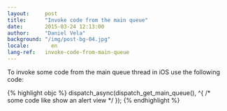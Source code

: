 ```yaml
---
layout:     post
title:      "Invoke code from the main queue"
date:       2015-03-24 12:13:00
author:     "Daniel Vela"
background: "/img/post-bg-04.jpg"
locale:       en
lang-ref:   invoke-code-from-main-queue
---
```



To invoke some code from the main queue thread in iOS use the following code:

{% highlight objc %}
dispatch_async(dispatch_get_main_queue(), ^{ /* some code like show an alert view */ });
{% endhighlight %}